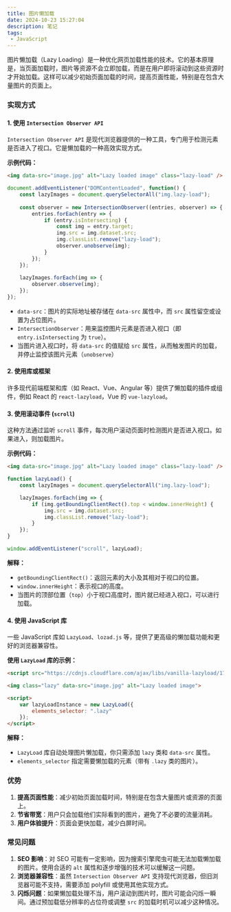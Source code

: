 ```yaml
---
title: 图片懒加载
date: 2024-10-23 15:27:04
description: 笔记
tags:
 - JavaScript
---
```


图片懒加载（Lazy Loading）是一种优化网页加载性能的技术。它的基本原理是，当页面加载时，图片等资源不会立即加载，而是在用户即将滚动到这些资源时才开始加载。这样可以减少初始页面加载的时间，提高页面性能，特别是在包含大量图片的页面上。

### 实现方式

#### 1. 使用 `Intersection Observer API`

`Intersection Observer API` 是现代浏览器提供的一种工具，专门用于检测元素是否进入了视口。它是懒加载的一种高效实现方式。

**示例代码：**

```html
<img data-src="image.jpg" alt="Lazy loaded image" class="lazy-load" />
```

```javascript
document.addEventListener("DOMContentLoaded", function() {
    const lazyImages = document.querySelectorAll("img.lazy-load");
    
    const observer = new IntersectionObserver((entries, observer) => {
        entries.forEach(entry => {
            if (entry.isIntersecting) {
                const img = entry.target;
                img.src = img.dataset.src;
                img.classList.remove("lazy-load");
                observer.unobserve(img);
            }
        });
    });
    
    lazyImages.forEach(img => {
        observer.observe(img);
    });
});
```

- `data-src`：图片的实际地址被存储在 `data-src` 属性中，而 `src` 属性留空或设置为占位图片。
- `IntersectionObserver`：用来监控图片元素是否进入视口（即 `entry.isIntersecting` 为 `true`）。
- 当图片进入视口时，将 `data-src` 的值赋给 `src` 属性，从而触发图片的加载，并停止监控该图片元素（`unobserve`）

#### 2. 使用库或框架

许多现代前端框架和库（如 React、Vue、Angular 等）提供了懒加载的插件或组件，例如 React 的 `react-lazyload`，Vue 的 `vue-lazyload`。

#### 3. 使用滚动事件 (`scroll`)

这种方法通过监听 `scroll` 事件，每次用户滚动页面时检测图片是否进入视口。如果进入，则加载图片。

**示例代码：**

```html
<img data-src="image.jpg" alt="Lazy loaded image" class="lazy-load" />
```

```javascript
function lazyLoad() {
    const lazyImages = document.querySelectorAll("img.lazy-load");

    lazyImages.forEach(img => {
        if (img.getBoundingClientRect().top < window.innerHeight) {
            img.src = img.dataset.src;
            img.classList.remove("lazy-load");
        }
    });
}

window.addEventListener("scroll", lazyLoad);
```

**解释：**

- `getBoundingClientRect()`：返回元素的大小及其相对于视口的位置。
- `window.innerHeight`：表示视口的高度。
- 当图片的顶部位置（`top`）小于视口高度时，图片就已经进入视口，可以进行加载。

#### 4. 使用 JavaScript 库

一些 JavaScript 库如 `LazyLoad`、`lozad.js` 等，提供了更高级的懒加载功能和更好的浏览器兼容性。

**使用 `LazyLoad` 库的示例：**

```html
<script src="https://cdnjs.cloudflare.com/ajax/libs/vanilla-lazyload/17.1.3/lazyload.min.js"></script>

<img class="lazy" data-src="image.jpg" alt="Lazy loaded image">

<script>
    var lazyLoadInstance = new LazyLoad({
        elements_selector: ".lazy"
    });
</script>
```

**解释：**

- `LazyLoad` 库自动处理图片懒加载，你只需添加 `lazy` 类和 `data-src` 属性。
- `elements_selector` 指定需要懒加载的元素（带有 `.lazy` 类的图片）。

### 优势

1. **提高页面性能**：减少初始页面加载时间，特别是在包含大量图片或资源的页面上。
2. **节省带宽**：用户只会加载他们实际看到的图片，避免了不必要的流量消耗。
3. **用户体验提升**：页面会更快加载，减少白屏时间。

### 常见问题

1. **SEO 影响**：对 SEO 可能有一定影响，因为搜索引擎爬虫可能无法加载懒加载的图片。使用合适的 `alt` 属性和逐步增强的技术可以缓解这一问题。
2. **浏览器兼容性**：虽然 `Intersection Observer API` 支持现代浏览器，但旧浏览器可能不支持，需要添加 polyfill 或使用其他实现方式。
3. **闪烁问题**：如果懒加载处理不当，用户滚动到图片时，图片可能会闪烁一瞬间。通过预加载低分辨率的占位符或调整 `src` 的加载时机可以减少这种情况。

